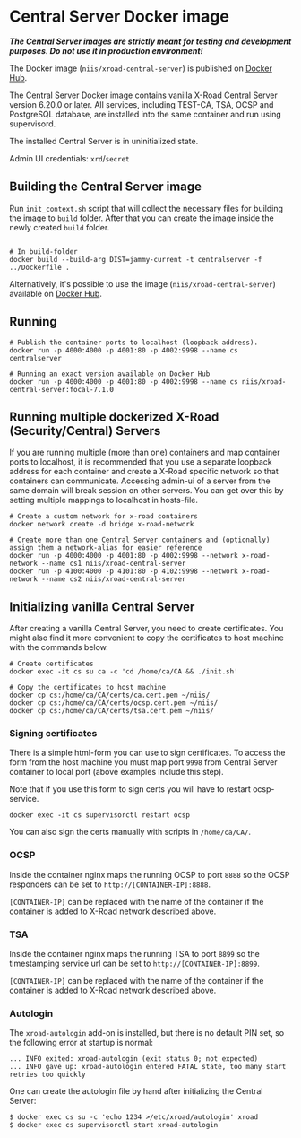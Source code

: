 # Central Server Docker image

***The Central Server images are strictly meant for testing and development purposes. Do not use it in production environment!***

The Docker image (`niis/xroad-central-server`) is published on [Docker Hub](https://hub.docker.com/r/niis/xroad-central-server/).

The Central Server Docker image contains vanilla X-Road Central Server version 6.20.0 or later.
All services, including TEST-CA, TSA, OCSP and PostgreSQL database, are installed into the same container and run using supervisord.

The installed Central Server is in uninitialized state.

Admin UI credentials: `xrd`/`secret`

## Building the Central Server image
Run `init_context.sh` script that will collect the necessary files for building the image to `build` folder. After that you can create the image inside the newly created `build` folder.

```shell

# In build-folder
docker build --build-arg DIST=jammy-current -t centralserver -f ../Dockerfile .
```

Alternatively, it's possible to use the image (`niis/xroad-central-server`) available on [Docker Hub](https://hub.docker.com/r/niis/xroad-central-server/).

## Running
```shell
# Publish the container ports to localhost (loopback address).
docker run -p 4000:4000 -p 4001:80 -p 4002:9998 --name cs centralserver

# Running an exact version available on Docker Hub
docker run -p 4000:4000 -p 4001:80 -p 4002:9998 --name cs niis/xroad-central-server:focal-7.1.0
```

## Running multiple dockerized X-Road (Security/Central) Servers
If you are running multiple (more than one) containers and map container ports to localhost, it is recommended that you use a separate loopback address for each container and create a X-Road specific network so that containers can communicate.
Accessing admin-ui of a server from the same domain will break session on other servers. You can get over this by setting multiple mappings to localhost in hosts-file.

```shell
# Create a custom network for x-road containers
docker network create -d bridge x-road-network

# Create more than one Central Server containers and (optionally) assign them a network-alias for easier reference
docker run -p 4000:4000 -p 4001:80 -p 4002:9998 --network x-road-network --name cs1 niis/xroad-central-server
docker run -p 4100:4000 -p 4101:80 -p 4102:9998 --network x-road-network --name cs2 niis/xroad-central-server
```

## Initializing vanilla Central Server
After creating a vanilla Central Server, you need to create certificates. You might also find it more convenient to copy the certificates to host machine with the commands below.

```shell
# Create certificates
docker exec -it cs su ca -c 'cd /home/ca/CA && ./init.sh'

# Copy the certificates to host machine
docker cp cs:/home/ca/CA/certs/ca.cert.pem ~/niis/
docker cp cs:/home/ca/CA/certs/ocsp.cert.pem ~/niis/
docker cp cs:/home/ca/CA/certs/tsa.cert.pem ~/niis/
```

### Signing certificates
There is a simple html-form you can use to sign certificates. To access the form from the host machine you must map port `9998` from Central Server container to local port (above examples include this step).

Note that if you use this form to sign certs you will have to restart ocsp-service.

```shell
docker exec -it cs supervisorctl restart ocsp
```

You can also sign the certs manually with scripts in `/home/ca/CA/`.

### OCSP
Inside the container nginx maps the running OCSP to port `8888` so the OCSP responders can be set to `http://[CONTAINER-IP]:8888`.

`[CONTAINER-IP]` can be replaced with the name of the container if the container is added to X-Road network described above.

### TSA
Inside the container nginx maps the running TSA to port `8899` so the timestamping service url can be set to `http://[CONTAINER-IP]:8899`.

`[CONTAINER-IP]` can be replaced with the name of the container if the container is added to X-Road network described above.

### Autologin
The `xroad-autologin` add-on is installed, but there is no default PIN set, so the following error at startup is normal:
```text
... INFO exited: xroad-autologin (exit status 0; not expected)
... INFO gave up: xroad-autologin entered FATAL state, too many start retries too quickly
```
One can create the autologin file by hand after initializing the Central Server:

```shell
$ docker exec cs su -c 'echo 1234 >/etc/xroad/autologin' xroad
$ docker exec cs supervisorctl start xroad-autologin
```
